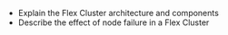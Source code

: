 
* Explain the Flex Cluster architecture and components
* Describe the effect of node failure in a Flex Cluster